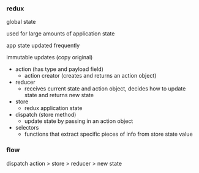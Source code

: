 ### redux

global state

used for large amounts of application state

app state updated frequently

immutable updates (copy original)

- action (has type and payload field)
  - action creator (creates and returns an action object)
- reducer
  - receives current state and action object, decides how to update state and returns new state
- store
  - redux application state
- dispatch (store method)
  -  update state by passing in an action object
- selectors
  - functions that extract specific pieces of info from store state value

### flow

dispatch action > store > reducer > new state
